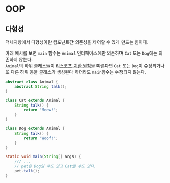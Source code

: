 # OOP

## 다형성

객체지향에서 다형성이란 컴포넌트간 의존성을 제어할 수 있게 만드는 힘이다.

아래 예시를 보면 `main` 함수는 `Animal` 인터페이스에만 의존하며 `Cat` 또는 `Dog`에는 의존하지 않는다.  
`Animal`의 하위 클래스들이 [리스코프 치환 원칙](https://ko.wikipedia.org/wiki/%EB%A6%AC%EC%8A%A4%EC%BD%94%ED%94%84_%EC%B9%98%ED%99%98_%EC%9B%90%EC%B9%99)을 따른다면 `Cat` 또는 `Dog`이 수정되거나 또 다른 하위 동물 클래스가 생성된다 하더라도 `main`함수는 수정되지 않는다.

```java
abstract class Animal {
    abstract String talk();
}

class Cat extends Animal {
    String talk() {
        return "Meow!";
    }
}

class Dog extends Animal {
    String talk() {
        return "Woof!";
    }
}

static void main(String[] args) {
    /// ...
    // pet은 Dog일 수도 있고 Cat일 수도 있다.
    pet.talk();
}
```
